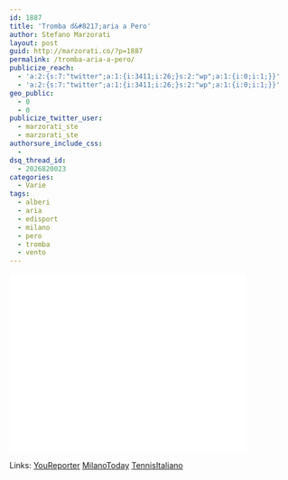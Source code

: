 ```yaml
---
id: 1887
title: 'Tromba d&#8217;aria a Pero'
author: Stefano Marzorati
layout: post
guid: http://marzorati.co/?p=1887
permalink: /tromba-aria-a-pero/
publicize_reach:
  - 'a:2:{s:7:"twitter";a:1:{i:3411;i:26;}s:2:"wp";a:1:{i:0;i:1;}}'
  - 'a:2:{s:7:"twitter";a:1:{i:3411;i:26;}s:2:"wp";a:1:{i:0;i:1;}}'
geo_public:
  - 0
  - 0
publicize_twitter_user:
  - marzorati_ste
  - marzorati_ste
authorsure_include_css:
  - 
dsq_thread_id:
  - 2026820023
categories:
  - Varie
tags:
  - alberi
  - aria
  - edisport
  - milano
  - pero
  - tromba
  - vento
---
```

<div class="video-responsive">
    <iframe width="420" height="315" src="//www.youtube.com/embed/2GxWs54v2d0" frameborder="0" allowfullscreen></iframe>
</div>
<br>
Links:
<a href="http://www.youreporternews.it/2013/tromba-daria-a-pero-milano-crollano-alberi-su-auto-in-presa-diretta/" target="_blank">YouReporter</a>  
<a href="http://www.milanotoday.it/cronaca/tromba-aria-pero-29-luglio-2013.html" target="_blank">MilanoToday</a>  
<a href="http://www.tennisitaliano.it/paura-in-redazione-tennis-7218" target="_blank">TennisItaliano</a>
